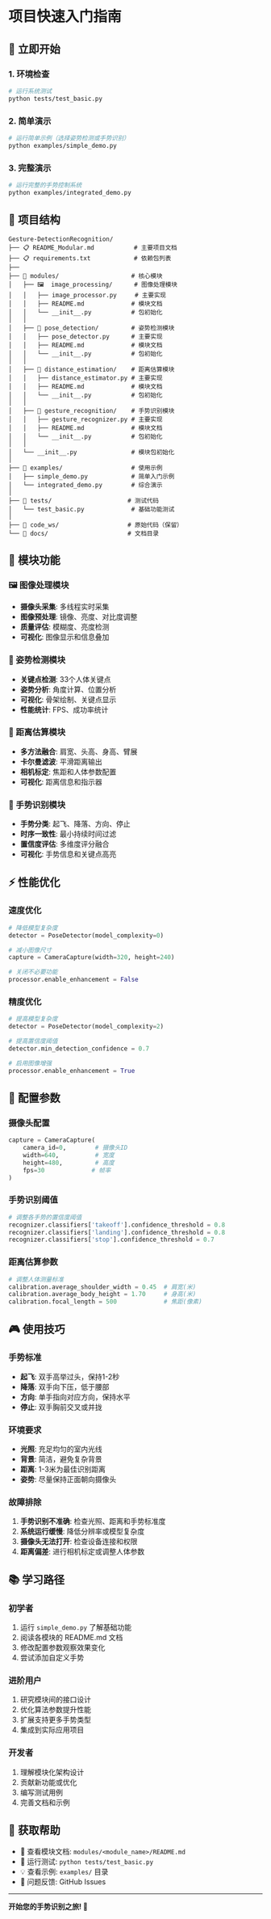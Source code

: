# 项目快速入门指南

## 🚀 立即开始

### 1. 环境检查
```bash
# 运行系统测试
python tests/test_basic.py
```

### 2. 简单演示
```bash
# 运行简单示例（选择姿势检测或手势识别）
python examples/simple_demo.py
```

### 3. 完整演示
```bash
# 运行完整的手势控制系统
python examples/integrated_demo.py
```

## 📁 项目结构

```
Gesture-DetectionRecognition/
├── 📋 README_Modular.md           # 主要项目文档
├── 📋 requirements.txt            # 依赖包列表
├── 
├── 📁 modules/                    # 核心模块
│   ├── 🖼️  image_processing/      # 图像处理模块
│   │   ├── image_processor.py     # 主要实现
│   │   ├── README.md             # 模块文档
│   │   └── __init__.py           # 包初始化
│   │
│   ├── 🕺 pose_detection/         # 姿势检测模块
│   │   ├── pose_detector.py      # 主要实现
│   │   ├── README.md             # 模块文档
│   │   └── __init__.py           # 包初始化
│   │
│   ├── 📏 distance_estimation/    # 距离估算模块
│   │   ├── distance_estimator.py # 主要实现
│   │   ├── README.md             # 模块文档
│   │   └── __init__.py           # 包初始化
│   │
│   ├── 👋 gesture_recognition/    # 手势识别模块
│   │   ├── gesture_recognizer.py # 主要实现
│   │   ├── README.md             # 模块文档
│   │   └── __init__.py           # 包初始化
│   │
│   └── __init__.py               # 模块包初始化
│
├── 📁 examples/                   # 使用示例
│   ├── simple_demo.py            # 简单入门示例
│   └── integrated_demo.py        # 综合演示
│
├── 📁 tests/                     # 测试代码
│   └── test_basic.py             # 基础功能测试
│
├── 📁 code_ws/                   # 原始代码（保留）
└── 📁 docs/                      # 文档目录
```

## 🎯 模块功能

### 🖼️ 图像处理模块
- **摄像头采集**: 多线程实时采集
- **图像预处理**: 镜像、亮度、对比度调整  
- **质量评估**: 模糊度、亮度检测
- **可视化**: 图像显示和信息叠加

### 🕺 姿势检测模块  
- **关键点检测**: 33个人体关键点
- **姿势分析**: 角度计算、位置分析
- **可视化**: 骨架绘制、关键点显示
- **性能统计**: FPS、成功率统计

### 📏 距离估算模块
- **多方法融合**: 肩宽、头高、身高、臂展
- **卡尔曼滤波**: 平滑距离输出
- **相机标定**: 焦距和人体参数配置
- **可视化**: 距离信息和指示器

### 👋 手势识别模块
- **手势分类**: 起飞、降落、方向、停止
- **时序一致性**: 最小持续时间过滤
- **置信度评估**: 多维度评分融合
- **可视化**: 手势信息和关键点高亮

## ⚡ 性能优化

### 速度优化
```python
# 降低模型复杂度
detector = PoseDetector(model_complexity=0)

# 减小图像尺寸
capture = CameraCapture(width=320, height=240)

# 关闭不必要功能
processor.enable_enhancement = False
```

### 精度优化
```python
# 提高模型复杂度
detector = PoseDetector(model_complexity=2)

# 提高置信度阈值
detector.min_detection_confidence = 0.7

# 启用图像增强
processor.enable_enhancement = True
```

## 🔧 配置参数

### 摄像头配置
```python
capture = CameraCapture(
    camera_id=0,        # 摄像头ID
    width=640,          # 宽度
    height=480,         # 高度
    fps=30             # 帧率
)
```

### 手势识别阈值
```python
# 调整各手势的置信度阈值
recognizer.classifiers['takeoff'].confidence_threshold = 0.8
recognizer.classifiers['landing'].confidence_threshold = 0.8
recognizer.classifiers['stop'].confidence_threshold = 0.7
```

### 距离估算参数
```python
# 调整人体测量标准
calibration.average_shoulder_width = 0.45  # 肩宽(米)
calibration.average_body_height = 1.70     # 身高(米)
calibration.focal_length = 500             # 焦距(像素)
```

## 🎮 使用技巧

### 手势标准
- **起飞**: 双手高举过头，保持1-2秒
- **降落**: 双手向下压，低于腰部
- **方向**: 单手指向对应方向，保持水平
- **停止**: 双手胸前交叉或并拢

### 环境要求
- **光照**: 充足均匀的室内光线
- **背景**: 简洁，避免复杂背景
- **距离**: 1-3米为最佳识别距离
- **姿势**: 尽量保持正面朝向摄像头

### 故障排除
1. **手势识别不准确**: 检查光照、距离和手势标准度
2. **系统运行缓慢**: 降低分辨率或模型复杂度
3. **摄像头无法打开**: 检查设备连接和权限
4. **距离偏差**: 进行相机标定或调整人体参数

## 📚 学习路径

### 初学者
1. 运行 `simple_demo.py` 了解基础功能
2. 阅读各模块的 README.md 文档
3. 修改配置参数观察效果变化
4. 尝试添加自定义手势

### 进阶用户
1. 研究模块间的接口设计
2. 优化算法参数提升性能
3. 扩展支持更多手势类型
4. 集成到实际应用项目

### 开发者
1. 理解模块化架构设计
2. 贡献新功能或优化
3. 编写测试用例
4. 完善文档和示例

## 🤝 获取帮助

- 📖 查看模块文档: `modules/<module_name>/README.md`
- 🧪 运行测试: `python tests/test_basic.py`
- 💡 查看示例: `examples/` 目录
- 🐛 问题反馈: GitHub Issues

---
**开始您的手势识别之旅! 🚀**
